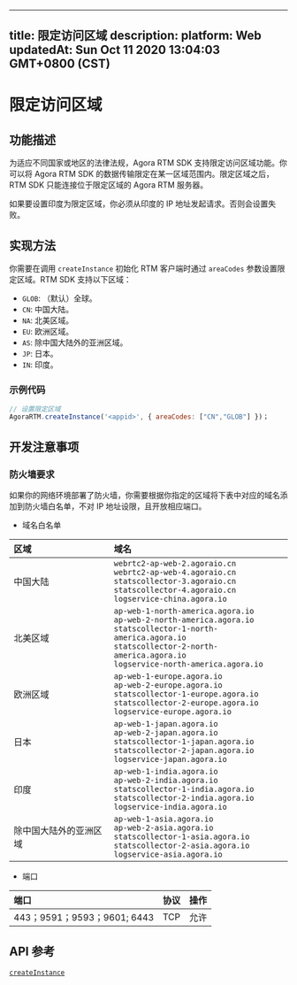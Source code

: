 
---
title: 限定访问区域
description: 
platform: Web
updatedAt: Sun Oct 11 2020 13:04:03 GMT+0800 (CST)
---
# 限定访问区域
## 功能描述

为适应不同国家或地区的法律法规，Agora RTM SDK 支持限定访问区域功能。你可以将 Agora RTM SDK 的数据传输限定在某一区域范围内。限定区域之后，RTM SDK 只能连接位于限定区域的 Agora RTM 服务器。

<div class="alert note">如果要设置印度为限定区域，你必须从印度的 IP 地址发起请求。否则会设置失败。</div>

## 实现方法

你需要在调用 `createInstance` 初始化 RTM 客户端时通过 `areaCodes` 参数设置限定区域。RTM SDK 支持以下区域：

- `GLOB`: （默认）全球。
- `CN`: 中国大陆。
- `NA`: 北美区域。
- `EU`: 欧洲区域。
- `AS`: 除中国大陆外的亚洲区域。
- `JP`: 日本。
- `IN`: 印度。

### 示例代码

```javascript
// 设置限定区域
AgoraRTM.createInstance('<appid>', { areaCodes: ["CN","GLOB"] })；
```

##  开发注意事项

### 防火墙要求

如果你的网络环境部署了防火墙，你需要根据你指定的区域将下表中对应的域名添加到防火墙白名单，不对 IP 地址设限，且开放相应端口。

- 域名白名单

| 区域                   | 域名                                                         |
| :--------------------- | :----------------------------------------------------------- |
| 中国大陆               | `webrtc2-ap-web-2.agoraio.cn` <br> `webrtc2-ap-web-4.agoraio.cn` <br> `statscollector-3.agoraio.cn` <br> `statscollector-4.agoraio.cn` <br> `logservice-china.agora.io` |
| 北美区域               | `ap-web-1-north-america.agora.io` <br> `ap-web-2-north-america.agora.io` <br> `statscollector-1-north-america.agora.io` <br> `statscollector-2-north-america.agora.io`  <br>`logservice-north-america.agora.io` |
| 欧洲区域               | `ap-web-1-europe.agora.io`<br>`ap-web-2-europe.agora.io`<br>`statscollector-1-europe.agora.io`  <br> `statscollector-2-europe.agora.io` <br> `logservice-europe.agora.io` |
| 日本                   | `ap-web-1-japan.agora.io`<br>`ap-web-2-japan.agora.io`<br>`statscollector-1-japan.agora.io`<br>`statscollector-2-japan.agora.io`<br>`logservice-japan.agora.io` |
| 印度                   | `ap-web-1-india.agora.io`<br>`ap-web-2-india.agora.io`<br>`statscollector-1-india.agora.io`<br>`statscollector-2-india.agora.io`<br>`logservice-india.agora.io` |
| 除中国大陆外的亚洲区域 | `ap-web-1-asia.agora.io`<br>`ap-web-2-asia.agora.io`<br>`statscollector-1-asia.agora.io`<br>`statscollector-2-asia.agora.io`<br>`logservice-asia.agora.io` |

- 端口

| 端口              | 协议 | 操作 |
| :---------------- | :--- | :--- |
| 443；9591；9593；9601; 6443  | TCP  | 允许 |

## API 参考

[`createInstance`](https://docs.agora.io/cn/Real-time-Messaging/API%20Reference/RTM_web/modules/agorartm.html#createinstance)

